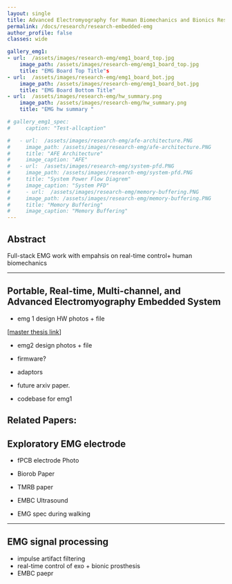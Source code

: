 ```yaml
---
layout: single
title: Advanced Electromyography for Human Biomechanics and Bionics Research
permalink: /docs/research/research-embedded-emg
author_profile: false
classes: wide

gallery_emg1:
- url:  /assets/images/research-emg/emg1_board_top.jpg
    image_path: /assets/images/research-emg/emg1_board_top.jpg
    title: "EMG Board Top Title"s
- url:  /assets/images/research-emg/emg1_board_bot.jpg
    image_path: /assets/images/research-emg/emg1_board_bot.jpg
    title: "EMG Board Bottom Title"
- url:  /assets/images/research-emg/hw_summary.png
    image_path: /assets/images/research-emg/hw_summary.png
    title: "EMG hw summary "

# gallery_emg1_spec:
#     caption: "Test-allcaption"

#   - url:  /assets/images/research-emg/afe-architecture.PNG
#     image_path: /assets/images/research-emg/afe-architecture.PNG
#     title: "AFE Architecture"
#     image_caption: "AFE"
#   - url:  /assets/images/research-emg/system-pfd.PNG
#     image_path: /assets/images/research-emg/system-pfd.PNG
#     title: "System Power Flow Diagrem"
#     image_caption: "System PFD"
#     - url:  /assets/images/research-emg/memory-buffering.PNG
#     image_path: /assets/images/research-emg/memory-buffering.PNG
#     title: "Memory Buffering"
#     image_caption: "Memory Buffering"
---
```


## Abstract

Full-stack EMG work with empahsis on real-time control+ human biomechanics

---

## Portable, Real-time, Multi-channel, and Advanced Electromyography Embedded System

<!-- {% include gallery id="gallery_emg1" caption="This is a gallery of EMG1." %} -->

<!-- {% include gallery id="gallery_emg1_spec" layout="half" caption="This is a half gallery of EMG1 ." %} -->

- emg 1 design HW photos + file

\[[master thesis link](https://dspace.mit.edu/handle/1721.1/124074)\]


- emg2 design photos + file
- firmware?
- adaptors

- future arxiv paper.
- codebase for emg1

Related Papers: 
---

## Exploratory EMG electrode

- fPCB electrode Photo
- Biorob Paper
- TMRB paper 
- EMBC Ultrasound

- EMG spec during walking

---

## EMG signal processing 

- impulse artifact filtering
- real-time control of exo + bionic prosthesis
- EMBC paepr 

